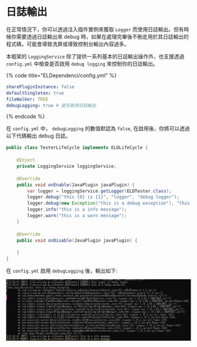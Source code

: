 # 日誌輸出

在正常情況下，你可以透過注入插件實例來獲取 `Logger` 而使用日誌輸出。但有時候你需要透過日誌輸出來 debug 時，如果在處理完畢後不刪走用於其日誌輸出的程式碼，可能會導致洗屏或導致控制台輸出內容過多。

本框架的 `LoggingService` 除了提供一系列基本的日誌輸出操作外，也支援透過 `config.yml` 中檢查是否啟用 `debug logging` 來控制你的日誌輸出。

{% code title="ELDependenci/config.yml" %}
```yaml
sharePluginInstance: false
defaultSingleton: true
fileWalker: TREE
debugLogging: true # 是否啟用日誌輸出
```
{% endcode %}

在 `config.yml` 中， `debugLogging` 的數值默認為 `false`, 在啟用後，你將可以透過以下代碼輸出 debug 日誌。

```java
public class TesterLifeCycle implements ELDLifeCycle {

    @Inject
    private LoggingService loggingService;

    @Override
    public void onEnable(JavaPlugin javaPlugin) {
        var logger = loggingService.getLogger(ELDTester.class);
        logger.debug("this {0} is {1}", "logger", "debug logger");
        logger.debug(new Exception("this is a debug exception"), "this is a debug message");
        logger.info("this is a info message");
        logger.warn("this is a warn message");
    }

    @Override
    public void onDisable(JavaPlugin javaPlugin) {

    }
}

```

在 `config.yml` 啟用 `debugLogging` 後，輸出如下:

![](<../../.gitbook/assets/image (6).png>)

